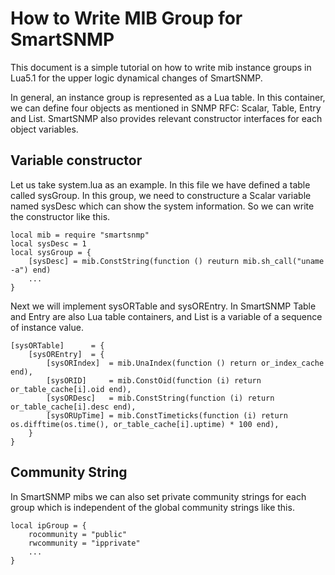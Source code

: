 How to Write MIB Group for SmartSNMP
====================================

This document is a simple tutorial on how to write mib instance groups in Lua5.1
for the upper logic dynamical changes of SmartSNMP.

In general, an instance group is represented as a Lua table. In this container,
we can define four objects as mentioned in SNMP RFC: Scalar, Table, Entry and
List. SmartSNMP also provides relevant constructor interfaces for each object
variables.

Variable constructor
---------------------

Let us take system.lua as an example. In this file we have defined a table
called sysGroup. In this group, we need to constructure a Scalar variable named
sysDesc which can show the system information. So we can write the constructor
like this.

    local mib = require "smartsnmp"
    local sysDesc = 1
    local sysGroup = {
        [sysDesc] = mib.ConstString(function () reuturn mib.sh_call("uname -a") end)
        ...
    }

Next we will implement sysORTable and sysOREntry. In SmartSNMP Table and Entry
are also Lua table containers, and List is a variable of a sequence of instance
value.

    [sysORTable]      = {
        [sysOREntry]  = {
            [sysORIndex]  = mib.UnaIndex(function () return or_index_cache end),
            [sysORID]     = mib.ConstOid(function (i) return or_table_cache[i].oid end),
            [sysORDesc]   = mib.ConstString(function (i) return or_table_cache[i].desc end),
            [sysORUpTime] = mib.ConstTimeticks(function (i) return os.difftime(os.time(), or_table_cache[i].uptime) * 100 end),
        }
    }

Community String
----------------

In SmartSNMP mibs we can also set private community strings for each group which
is independent of the global community strings like this.

    local ipGroup = {
        rocommunity = "public"
        rwcommunity = "ipprivate"
        ...
    }

